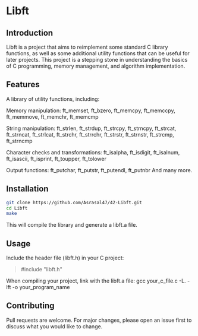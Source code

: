 # Libft

## Introduction
Libft is a project that aims to reimplement some standard C library functions, as well as some additional utility functions that can be useful for later projects. This project is a stepping stone in understanding the basics of C programming, memory management, and algorithm implementation.


## Features
A library of utility functions, including:

Memory manipulation: ft_memset, ft_bzero, ft_memcpy, ft_memccpy, ft_memmove, ft_memchr, ft_memcmp

String manipulation: ft_strlen, ft_strdup, ft_strcpy, ft_strncpy, ft_strcat, ft_strncat, ft_strlcat, ft_strchr, ft_strrchr, ft_strstr, ft_strnstr, ft_strcmp, ft_strncmp

Character checks and transformations: ft_isalpha, ft_isdigit, ft_isalnum, ft_isascii, ft_isprint, ft_toupper, ft_tolower

Output functions: ft_putchar, ft_putstr, ft_putendl, ft_putnbr
And many more.

## Installation
```sh
git clone https://github.com/Asrasal47/42-Libft.git
cd Libft
make
```
This will compile the library and generate a libft.a file.


## Usage
Include the header file (libft.h) in your C project:
>#include "libft.h"

When compiling your project, link with the libft.a file:
gcc your_c_file.c -L. -lft -o your_program_name

## Contributing
Pull requests are welcome. For major changes, please open an issue first to discuss what you would like to change.
